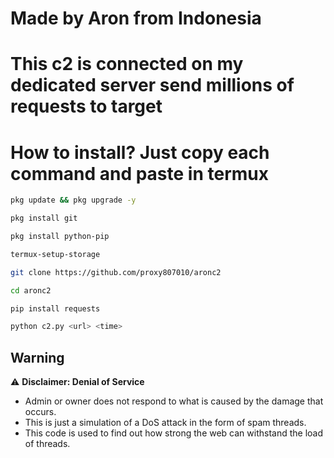 # Made by Aron from Indonesia
# This c2 is connected on my dedicated server send millions of requests to target
# How to install? Just copy each command and paste in termux
```bash
pkg update && pkg upgrade -y
```

```bash
pkg install git
```

```bash
pkg install python-pip
```

```bash
termux-setup-storage
```

```bash
git clone https://github.com/proxy807010/aronc2
```

```bash
cd aronc2
```

```bash
pip install requests
```

```bash
python c2.py <url> <time>
```
## Warning

⚠️ **Disclaimer: Denial of Service**

- Admin or owner does not respond to what is caused by the damage that occurs.
- This is just a simulation of a DoS attack in the form of spam threads.
- This code is used to find out how strong the web can withstand the load of threads.


